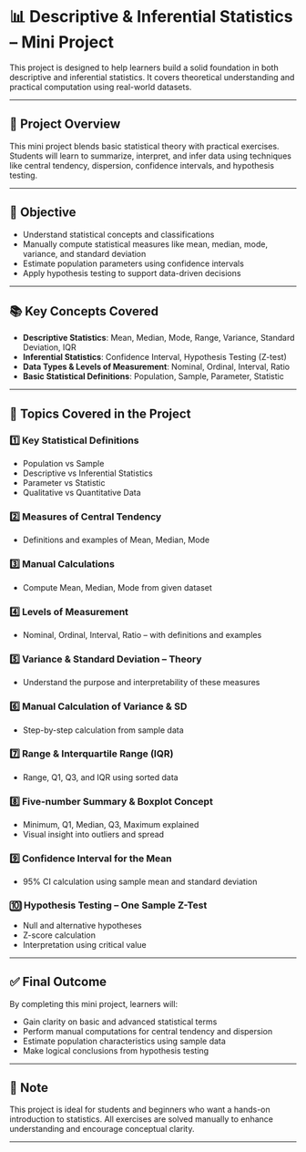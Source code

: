 # 📊 Descriptive & Inferential Statistics – Mini Project

This project is designed to help learners build a solid foundation in both descriptive and inferential statistics. It covers theoretical understanding and practical computation using real-world datasets.

---

## 📝 Project Overview

This mini project blends basic statistical theory with practical exercises. Students will learn to summarize, interpret, and infer data using techniques like central tendency, dispersion, confidence intervals, and hypothesis testing.

---

## 🎯 Objective

- Understand statistical concepts and classifications
- Manually compute statistical measures like mean, median, mode, variance, and standard deviation
- Estimate population parameters using confidence intervals
- Apply hypothesis testing to support data-driven decisions

---

## 📚 Key Concepts Covered

- **Descriptive Statistics**: Mean, Median, Mode, Range, Variance, Standard Deviation, IQR
- **Inferential Statistics**: Confidence Interval, Hypothesis Testing (Z-test)
- **Data Types & Levels of Measurement**: Nominal, Ordinal, Interval, Ratio
- **Basic Statistical Definitions**: Population, Sample, Parameter, Statistic

---

## 🧩 Topics Covered in the Project

### 1️⃣ Key Statistical Definitions
- Population vs Sample  
- Descriptive vs Inferential Statistics  
- Parameter vs Statistic  
- Qualitative vs Quantitative Data  

### 2️⃣ Measures of Central Tendency
- Definitions and examples of Mean, Median, Mode

### 3️⃣ Manual Calculations
- Compute Mean, Median, Mode from given dataset

### 4️⃣ Levels of Measurement
- Nominal, Ordinal, Interval, Ratio – with definitions and examples

### 5️⃣ Variance & Standard Deviation – Theory
- Understand the purpose and interpretability of these measures

### 6️⃣ Manual Calculation of Variance & SD
- Step-by-step calculation from sample data

### 7️⃣ Range & Interquartile Range (IQR)
- Range, Q1, Q3, and IQR using sorted data

### 8️⃣ Five-number Summary & Boxplot Concept
- Minimum, Q1, Median, Q3, Maximum explained  
- Visual insight into outliers and spread

### 9️⃣ Confidence Interval for the Mean
- 95% CI calculation using sample mean and standard deviation

### 🔟 Hypothesis Testing – One Sample Z-Test
- Null and alternative hypotheses  
- Z-score calculation  
- Interpretation using critical value

---

## ✅ Final Outcome

By completing this mini project, learners will:

- Gain clarity on basic and advanced statistical terms
- Perform manual computations for central tendency and dispersion
- Estimate population characteristics using sample data
- Make logical conclusions from hypothesis testing

---

## 🧠 Note

This project is ideal for students and beginners who want a hands-on introduction to statistics. All exercises are solved manually to enhance understanding and encourage conceptual clarity.

---

